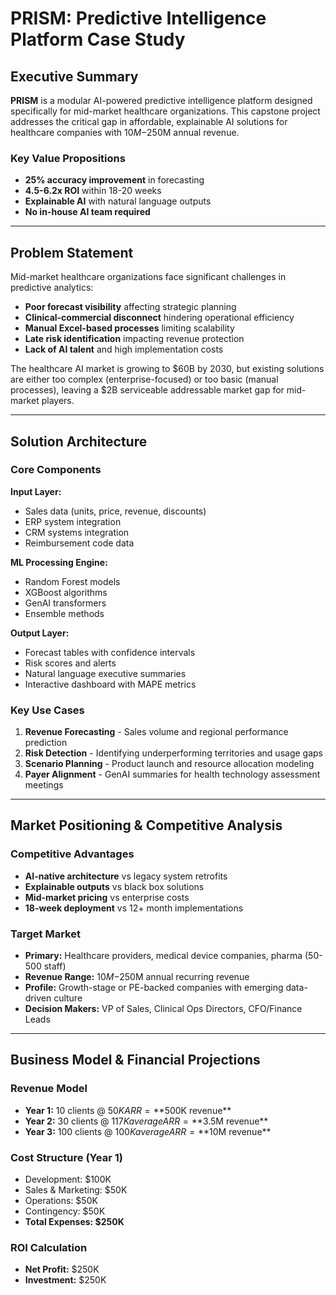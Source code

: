 # PRISM: Predictive Intelligence Platform Case Study

## Executive Summary

**PRISM** is a modular AI-powered predictive intelligence platform designed specifically for mid-market healthcare organizations. This capstone project addresses the critical gap in affordable, explainable AI solutions for healthcare companies with $10M-$250M annual revenue.

### Key Value Propositions
- **25% accuracy improvement** in forecasting
- **4.5-6.2x ROI** within 18-20 weeks
- **Explainable AI** with natural language outputs
- **No in-house AI team required**

---

## Problem Statement

Mid-market healthcare organizations face significant challenges in predictive analytics:

- **Poor forecast visibility** affecting strategic planning
- **Clinical-commercial disconnect** hindering operational efficiency
- **Manual Excel-based processes** limiting scalability
- **Late risk identification** impacting revenue protection
- **Lack of AI talent** and high implementation costs

The healthcare AI market is growing to $60B by 2030, but existing solutions are either too complex (enterprise-focused) or too basic (manual processes), leaving a $2B serviceable addressable market gap for mid-market players.

---

## Solution Architecture

### Core Components

**Input Layer:**
- Sales data (units, price, revenue, discounts)
- ERP system integration
- CRM systems integration  
- Reimbursement code data

**ML Processing Engine:**
- Random Forest models
- XGBoost algorithms
- GenAI transformers
- Ensemble methods

**Output Layer:**
- Forecast tables with confidence intervals
- Risk scores and alerts
- Natural language executive summaries
- Interactive dashboard with MAPE metrics

### Key Use Cases

1. **Revenue Forecasting** - Sales volume and regional performance prediction
2. **Risk Detection** - Identifying underperforming territories and usage gaps
3. **Scenario Planning** - Product launch and resource allocation modeling
4. **Payer Alignment** - GenAI summaries for health technology assessment meetings

---

## Market Positioning & Competitive Analysis

### Competitive Advantages
- **AI-native architecture** vs legacy system retrofits
- **Explainable outputs** vs black box solutions
- **Mid-market pricing** vs enterprise costs
- **18-week deployment** vs 12+ month implementations

### Target Market
- **Primary:** Healthcare providers, medical device companies, pharma (50-500 staff)
- **Revenue Range:** $10M-$250M annual recurring revenue
- **Profile:** Growth-stage or PE-backed companies with emerging data-driven culture
- **Decision Makers:** VP of Sales, Clinical Ops Directors, CFO/Finance Leads

---

## Business Model & Financial Projections

### Revenue Model
- **Year 1:** 10 clients @ $50K ARR = **$500K revenue**
- **Year 2:** 30 clients @ $117K average ARR = **$3.5M revenue**  
- **Year 3:** 100 clients @ $100K average ARR = **$10M revenue**

### Cost Structure (Year 1)
- Development: $100K
- Sales & Marketing: $50K
- Operations: $50K
- Contingency: $50K
- **Total Expenses: $250K**

### ROI Calculation
- **Net Profit:** $250K
- **Investment:** $250K
